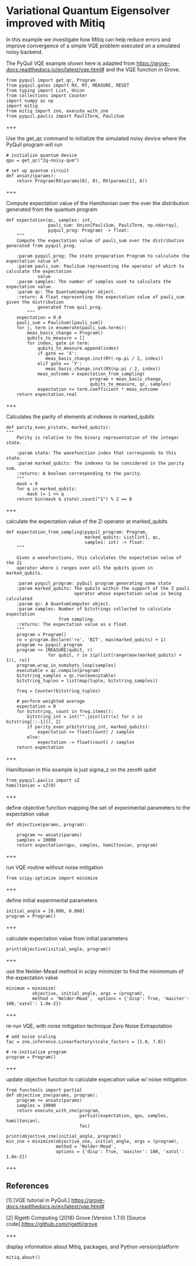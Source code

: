 # Variational Quantum Eigensolver improved with Mitiq
In this example we investigate how Mitiq can help reduce errors 
and improve convergence of a simple VQE problem executed 
on a simulated noisy backend. 


The PyQuil VQE example shown here is adapted from 
https://grove-docs.readthedocs.io/en/latest/vqe.html#
and the VQE function in Grove.

```{code-cell} 
from pyquil import get_qc, Program
from pyquil.gates import RX, RY, MEASURE, RESET
from typing import List, Union
from collections import Counter
import numpy as np
import mitiq
from mitiq import zne, execute_with_zne
from pyquil.paulis import PauliTerm, PauliSum
```
+++

Use the get_qc command to initialize the simulated noisy device where the PyQuil program will run

```{code-cell} 
# initialize quantum device
qpu = get_qc("2q-noisy-qvm")

# set up quantum circuit
def ansatz(params):
    return Program(RX(params[0], 0), RX(params[1], 0))
```

+++
 
 Compute expectation value of the Hamiltonian over the over the distribution generated from the quantum program
```{code-cell} 
def expectation(qc, samples: int, 
                pauli_sum: Union[PauliSum, PauliTerm, np.ndarray], 
                pyquil_prog: Program) -> float:
    """
    Compute the expectation value of pauli_sum over the distribution generated from pyquil_prog.

    :param pyquil_prog: The state preparation Program to calculate the expectation value of.
    :param pauli_sum: PauliSum representing the operator of which to calculate the expectation
            value
    :param samples: The number of samples used to calculate the expectation value. 
    :param qc: The QuantumComputer object.
    :return: A float representing the expectation value of pauli_sum given the distribution
            generated from quil_prog.
        """ 
    expectation = 0.0
    pauli_sum = PauliSum([pauli_sum])
    for j, term in enumerate(pauli_sum.terms):
        meas_basis_change = Program()
        qubits_to_measure = []
        for index, gate in term:
            qubits_to_measure.append(index)
            if gate == 'X':
               meas_basis_change.inst(RY(-np.pi / 2, index))
            elif gate == 'Y':
               meas_basis_change.inst(RX(np.pi / 2, index))
            meas_outcome = expectation_from_sampling(
                                program + meas_basis_change,
                                qubits_to_measure, qc, samples)
            expectation += term.coefficient * meas_outcome
    return expectation.real
```

+++

Calculates the parity of elements at indexes in marked_qubits
   
```{code-cell} 
def parity_even_p(state, marked_qubits):
"""
    Parity is relative to the binary representation of the integer state.

    :param state: The wavefunction index that corresponds to this state.
    :param marked_qubits: The indexes to be considered in the parity sum.
    :returns: A boolean corresponding to the parity.
    """
    mask = 0
    for q in marked_qubits:
        mask |= 1 << q
    return bin(mask & state).count("1") % 2 == 0
```

+++

calculate the expectation value of the Zi operator at marked_qubits
```{code-cell} 
def expectation_from_sampling(pyquil_program: Program,
                              marked_qubits: List[int], qc,
                              samples: int) -> float:
    """

    Given a wavefunctions, this calculates the expectation value of the Zi
    operator where i ranges over all the qubits given in marked_qubits.

    :param pyquil_program: pyQuil program generating some state
    :param marked_qubits: The qubits within the support of the Z pauli
                          operator whose expectation value is being calculated
    :param qc: A QuantumComputer object.
    :param samples: Number of bitstrings collected to calculate expectation
                    from sampling.
    :returns: The expectation value as a float.
    """
    program = Program()
    ro = program.declare('ro', 'BIT', max(marked_qubits) + 1)
    program += pyquil_program
    program += [MEASURE(qubit, r) 
                for qubit, r in zip(list(range(max(marked_qubits) + 1)), ro)]
    program.wrap_in_numshots_loop(samples)
    executable = qc.compile(program)
    bitstring_samples = qc.run(executable)
    bitstring_tuples = list(map(tuple, bitstring_samples))

    freq = Counter(bitstring_tuples)

    # perform weighted average
    expectation = 0
    for bitstring, count in freq.items():
        bitstring_int = int("".join([str(x) for x in bitstring[::-1]]), 2)
        if parity_even_p(bitstring_int, marked_qubits):
            expectation += float(count) / samples
        else:
            expectation -= float(count) / samples
    return expectation
```
+++

Hamiltonian in this example is just sigma_z on the zeroth qubit

```{code-cell} 
from pyquil.paulis import sZ
hamiltonian = sZ(0)
```
+++

define objective function mapping the set of experimental parameters to the expectation value
```{code-cell} 
def objective(params, program):
   
    program += ansatz(params)
    samples = 10000 
    return expectation(qpu, samples, hamiltonian, program)
```

+++

run VQE routine without noise mitigation
```{code-cell} 
from scipy.optimize import minimize
```

+++

define initial experimental parameters
```{code-cell} 
initial_angle = [0.000, 0.000]
program = Program()
```

+++

calculate expectation value from initial parameters
```{code-cell} 
print(objective(initial_angle, program))
```

+++

use the Nelder-Mead method in scipy minimizer to find the minimimum of the expectation value 
```{code-cell}
minimum = minimize(
          objective, initial_angle, args = (program), 
          method = 'Nelder-Mead',  options = {'disp': True, 'maxiter': 100,'xatol': 1.0e-2})
```

+++

re-run VQE, with noise mitigation technique Zero Noise Extrapolation
```{code-cell}
# add noise scaling 
fac = zne.inference.LinearFactory(scale_factors = [1.0, 7.0]) 

# re-initialize program 
program = Program()
```

+++

update objective function to calculate expecation value w/ noise mitigation
```{code-cell} 
from functools import partial
def objective_zne(params, program):
    program += ansatz(params)    
    samples = 10000
    return execute_with_zne(program, 
                            partial(expectation, qpu, samples, hamiltonian), 
                            fac)
    
print(objective_zne(initial_angle, program))
min_zne = minimize(objective_zne, initial_angle, args = (program), 
                   method = 'Nelder-Mead', 
                   options = {'disp': True, 'maxiter': 100, 'xatol': 1.0e-2})
```

+++

## References
[1] [VQE tutorial in PyQuil.] 
https://grove-docs.readthedocs.io/en/latest/vqe.html#

[2] Rigetti Computing (2018) Grove (Version 1.7.0) [Source code].https://github.com/rigetti/grove


+++

display information about Mitiq, packages, and Python version/platform
```{code-cell} 
mitiq.about()
```

